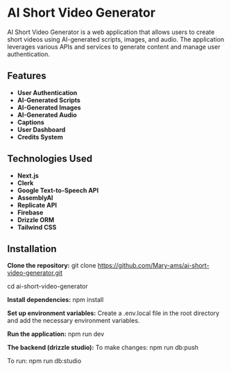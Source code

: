 # AI Short Video Generator

AI Short Video Generator is a web application that allows users to create short videos using AI-generated scripts, images, and audio. The application leverages various APIs and services to generate content and manage user authentication.

## Features

- **User Authentication**
- **AI-Generated Scripts**
- **AI-Generated Images**
- **AI-Generated Audio**
- **Captions**
- **User Dashboard**
- **Credits System**

## Technologies Used

- **Next.js**
- **Clerk**
- **Google Text-to-Speech API**
- **AssemblyAI**
- **Replicate API**
- **Firebase**
- **Drizzle ORM**
- **Tailwind CSS**

## Installation

**Clone the repository:**
git clone https://github.com/Mary-ams/ai-short-video-generator.git  

cd ai-short-video-generator

**Install dependencies:**
npm install

**Set up environment variables:**
Create a .env.local file in the root directory and add the necessary environment variables.

**Run the application:**
npm run dev

**The backend (drizzle studio):**
To make changes: npm run db:push  

To run: npm run db:studio
